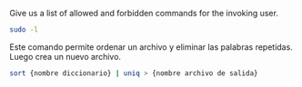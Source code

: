 Give us a list of allowed and forbidden commands for the invoking user.

``` bash
sudo -l
```


Este comando permite ordenar un archivo y eliminar las palabras repetidas. Luego crea un nuevo archivo.
``` bash
sort {nombre diccionario} | uniq > {nombre archivo de salida}
```

